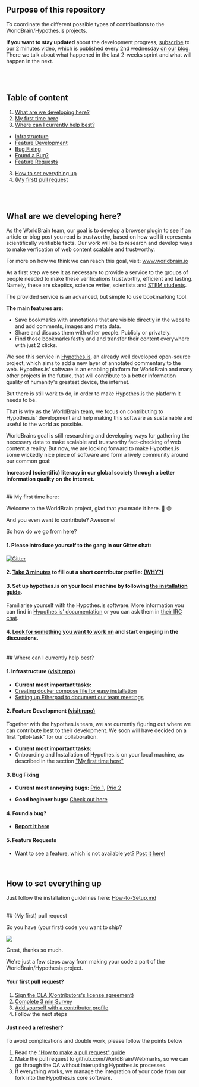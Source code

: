 ## Purpose of this repository

To coordinate the different possible types of contributions to the WorldBrain/Hypothes.is projects.

**If you want to stay updated** about the development progress, [subscribe](www.worldbrain.io/2016/blog/) to our 2 minutes video, which is published every 2nd wednesday [on our blog](www.worldbrain.io/2016/blog/).
There we talk about what happened in the last 2-weeks sprint and what will happen in the next.

<br><br>
## Table of content
 1. [What are we developing here?](#what-are-we-developing-here)
 2. [My first time here](#my-first-time-here)
 2. [Where can I currently help best?](#where-can-i-currently-help-best)
  - [Infrastructure](#1-infrastructure-visit-repo)
  - [Feature Development](#2-feature-development-visit-repo)
  - [Bug Fixing](#3-bug-fixing)
  - [Found a Bug?](#4-found-a-bug)  
  - [Feature Requests](#5-feature-requests)
 3. [How to set everything up](https://github.com/WorldBrain/aa-START-HERE/blob/master/HOW-TO-SETUP.md)
 4. [(My first) pull request](#my-first-pull-request)


<br><br>
## What are we developing here?
As the WorldBrain team, our goal is to develop a browser plugin to see if an article or blog post you read is trustworthy, based on how well it represents scientifically verifiable facts. 
Our work will be to research and develop ways to make verfication of web content scalable and trustworthy.

For more on how we think we can reach this goal, visit: www.worldbrain.io 

As a first step we see it as necessary to provide a service to the groups of people needed to make these verifications trustworthy, efficient and lasting.
Namely, these are skeptics, science writer, scientists and [STEM students](https://www.wikiwand.com/en/Science,_Technology,_Engineering,_and_Mathematics).

The provided service is an advanced, but simple to use bookmarking tool.

**The main features are:**
- Save bookmarks with annotations that are visible directly in the website and add comments, images and meta data.
- Share and discuss them with other people. Publicly or privately.
- Find those bookmarks fastly and and transfer their content everywhere with just 2 clicks.

We see this service in [Hypothes.is](http://www.hypothes.is), an already well developed open-source project, which aims to add a new layer of annotated commentary to the web.
Hypothes.is' software is an enabling platform for WorldBrain and many other projects in the future, that will contribute to a better information quality of humanity's greatest device, the internet. 

But there is still work to do, in order to make Hypothes.is the platform it needs to be.

That is why as the WorldBrain team, we focus on contributing to Hypothes.is' development and help making this software as sustainable and useful to the world as possible.

WorldBrains goal is still researching and developing ways for gathering the necessary data to make scalable and trustworthy fact-checking of web content a reality.
But now, we are looking forward to make Hypothes.is some wickedly nice piece of software and form a lively community around our common goal: 

**Increased (scientific) literacy in our global society through a better information quality on the internet.**

<br>
## My first time here:

Welcome to the WorldBrain project, glad that you made it here. :tada: :smile:

And you even want to contribute? Awesome!

So how do we go from here?

#### 1. Please introduce yourself to the gang in our Gitter chat: 

[![Gitter](https://badges.gitter.im/WorldBrain/Webmarks.svg)](https://gitter.im/WorldBrain/Webmarks?utm_source=badge&utm_medium=badge&utm_campaign=pr-badge)

#### 2. [Take 3 minutes](https://github.com/WorldBrain/TEAM/) to fill out a short contributor profile: [(WHY?)](https://github.com/WorldBrain/TEAM)

#### 3. Set up hypothes.is on your local machine by following [the installation guide](https://github.com/WorldBrain/START-HERE/blob/master/HOW-TO-SETUP.md).

Familiarise yourself with the Hypothes.is software. More information you can find in [Hypothes.is' documentation](http://h.readthedocs.org) or you can ask them in [their IRC chat](https://www.irccloud.com/#!/ircs://chat.freenode.net:6697/%23hypothes.is).

 
#### 4. [Look for something you want to work on](#where-can-i-currently-help-best) and start engaging in the discussions.


<br> 
## Where can I currently help best?

#### 1. Infrastructure [(visit repo)](https://github.com/WorldBrain/infrastructure)

 - **Current most important tasks:** 
  - [Creating docker compose file for easy installation](https://github.com/WorldBrain/infrastructure/labels/most-important)
  - [Setting up Etherpad to document our team meetings](https://github.com/WorldBrain/MGMT/issues/2)


#### 2. Feature Development [(visit repo)](https://github.com/WorldBrain/VISION-ROADMAP-FEATURES)

Together with the hypothes.is team, we are currently figuring out where we can contribute best to their development. We soon will have decided on a first "pilot-task" for our collaboration.

 - **Current most important tasks:** 
  - Onboarding and Installation of Hypothes.is on your local machine, as described in the section ["My first time here"](#my-first-time-here)


#### 3. Bug Fixing

 - **Current most annoying bugs:** [Prio 1](https://github.com/hypothesis/h/labels/P1), [Prio 2](https://github.com/hypothesis/h/labels/P2)

 - **Good beginner bugs:** [Check out here](https://github.com/hypothesis/h/labels/New%20Contributor%20Friendly)

#### 4. Found a bug?

 - **[Report it here](https://github.com/hypothesis/h/issues/new)**
 
#### 5. Feature Requests

 - Want to see a feature, which is not available yet? [Post it here!](https://github.com/WorldBrain/Roadmap/issues/new)


<br>

## How to set everything up

Just follow the installation guidelines here: [How-to-Setup.md](https://github.com/WorldBrain/START-HERE/blob/master/HOW-TO-SETUP.md)


<br>
## (My first) pull request

So you have (your first) code you want to ship? 

![](https://media.giphy.com/media/pCO5tKdP22RC8/giphy.gif)

Great, thanks so much. 

We're just a few steps away from making your code a part of the WorldBrain/Hypothesis project. 

#### Your first pull request?
 1. [Sign the CLA (Contributors's license agreement)](https://www.clahub.com/agreements/WorldBrain/Webmarks)
 2. [Complete 3 min Survey](http://goo.gl/forms/QJ5Apz8orM)
 3. [Add yourself with a contributor profile](https://github.com/WorldBrain/TEAM/issues/new)
 4. Follow the next steps

#### Just need a refresher?

To avoid complications and double work, please follow the points below
 1. Read the ["How to make a pull request" guide](https://h.readthedocs.org/en/latest/hacking/submitting-a-pr.html)
 2. Make the pull request to github.com/WorldBrain/Webmarks, so we can go through the QA without interupting Hypothes.is processes.
 3. If everything works, we manage the integration of your code from our fork into the Hypothes.is core software.
<br>


